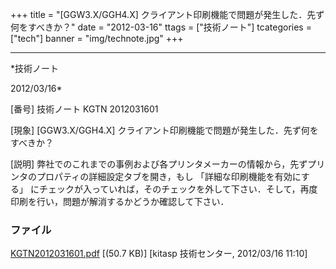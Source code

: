 ﻿+++
title = "[GGW3.X/GGH4.X] クライアント印刷機能で問題が発生した．先ず何をすべきか？"
date = "2012-03-16"
ttags = ["技術ノート"]
tcategories = ["tech"]
banner = "img/technote.jpg"
+++

-----------------------------------------------------------------------------------------------------------------------------

*技術ノート

2012/03/16*


[番号]
技術ノート KGTN 2012031601

[現象]
[GGW3.X/GGH4.X]
クライアント印刷機能で問題が発生した．先ず何をすべきか？

[説明]
弊社でのこれまでの事例および各プリンタメーカーの情報から，先ずプリンタのプロパティの詳細設定タブを開き，もし
「詳細な印刷機能を有効にする」
にチェックが入っていれば，そのチェックを外して下さい．そして，再度印刷を行い，問題が解消するかどうか確認して下さい．


### ファイル

 
 


[KGTN2012031601.pdf](http://techreport.kitasp.net/attachments/download/869/KGTN2012031601.pdf)
 [(50.7 KB)] [kitasp 技術センター, 2012/03/16
11:10]


 


 

